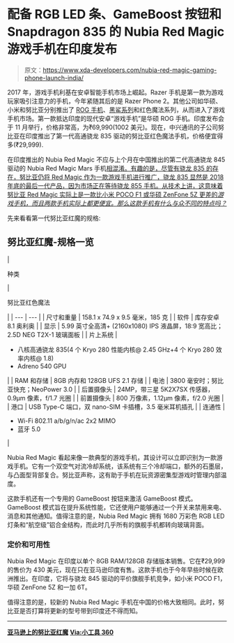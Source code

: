 # 配备 RGB LED 条、GameBoost 按钮和 Snapdragon 835 的 Nubia Red Magic 游戏手机在印度发布

> 原文：<https://www.xda-developers.com/nubia-red-magic-gaming-phone-launch-india/>

2017 年，游戏手机利基在安卓智能手机市场上崛起。Razer 手机是第一款为游戏玩家吸引注意力的手机，今年紧随其后的是 Razer Phone 2。其他公司如华硕、小米和努比亚分别推出了 [ROG 手机](https://www.xda-developers.com/asus-rog-phone-gaming-phone-announced/)、[黑鲨系列](https://www.xda-developers.com/xiaomi-black-shark-helo-announced/)和红色魔法系列，从而进入了游戏手机市场。第一款抵达印度的现代安卓“游戏手机”是华硕 ROG 手机。印度发布会于 11 月举行，价格非常高，为₹69,990(1002 美元)。现在，中兴通讯的子公司努比亚在印度推出了第一代高通骁龙 835 驱动的努比亚红色魔法手机，价格便宜得多(₹29,999).

在印度推出的 Nubia Red Magic 不应与上个月在中国推出的第二代高通骁龙 845 驱动的 Nubia Red Magic Mars 手机[相混淆。有趣的是，尽管有骁龙 835 的存在，努比亚仍将 Red Magic 作为一款游戏手机进行推广，骁龙 835 显然是 2018 年底的最后一代产品，因为市场正在等待骁龙 855 手机。从技术上讲，这意味着努比亚 Red Magic 实际上是一款比小米 POCO F1 或华硕 ZenFone 5Z 更差的*游戏手机，而且两款手机实际上都更便宜。那么这款手机有什么与众不同的特点吗？*](https://www.xda-developers.com/nubia-red-magic-mars-gaming-phone-china/)

先来看看第一代努比亚红魔的规格:

## 努比亚红魔-规格一览

| 

种类

 | 

努比亚红色魔法

 |
| --- | --- |
| 尺寸和重量 | 158.1 x 74.9 x 9.5 毫米，185 克 |
| 软件 | 库存安卓 8.1 奥利奥 |
| 显示 | 5.99 英寸全高清+ (2160x1080) IPS 液晶屏，18:9 宽高比；2.5D NEG T2X-1 玻璃面板 |
| 片上系统 | 

*   八核高通骁龙 835(4 个 Kryo 280 性能内核@ 2.45 GHz+4 个 Kryo 280 效率内核@ 1.8)
*   Adreno 540 GPU

 |
| RAM 和存储 | 8GB 内存和 128GB UFS 2.1 存储 |
| 电池 | 3800 毫安时；努比亚快充；NeoPower 3.0 |
| 后置摄像头 | 24MP，带三星 5K2X7SX 传感器，0.9μm 像素，f/1.7 光圈 |
| 前置摄像头 | 800 万像素，1.12μm 像素，f/2.0 光圈 |
| 港口 | USB Type-C 端口，双 nano-SIM 卡插槽，3.5 毫米耳机插孔 |
| 连通性 | 

*   Wi-Fi 802.11 a/b/g/n/ac 2x2 MIMO
*   蓝牙 5.0

 |

Nubia Red Magic 看起来像一款典型的游戏手机，其设计可以立即识别为一款游戏手机。它有一个双空气对流冷却系统，该系统有三个冷却端口，额外的石墨层，与凸面型背部复合。努比亚声称，这有助于手机在玩资源密集型游戏时管理内部温度。

这款手机还有一个专用的 GameBoost 按钮来激活 GameBoost 模式。GameBoost 模式旨在提升系统性能，它还使用户能够通过一个开关来禁用来电、消息和其他通知。值得注意的是，Nubia Red Magic 拥有 1680 万彩色 RGB LED 灯条和“航空级”铝合金结构，而此时几乎所有的旗舰手机都转向玻璃背面。

### 定价和可用性

Nubia Red Magic 在印度以单个 8GB RAM/128GB 存储版本销售。它在₹29,999 的售价为 430 美元，现在只在亚马逊印度有售。这款手机也于今年早些时候在欧洲推出。在印度，它将与骁龙 845 驱动的平价旗舰手机竞争，如小米 POCO F1，华硕 ZenFone 5Z 和一加 6T。

值得注意的是，较新的 Nubia Red Magic 手机在中国的价格大致相同。此时，努比亚是否打算将更新的型号带到印度还不得而知。

* * *

[**亚马逊上的努比亚红魔**](https://www.amazon.in/Magic-Gaming-Phone-128GB-Storage/dp/B07HRYXMNL/ref=sr_1_8?ie=UTF8&qid=1545310850&sr=8-8&keywords=nubia) [**Via:小工具 360**](https://gadgets.ndtv.com/mobiles/news/nubia-red-magic-gaming-smartphone-with-8gb-ram-128gb-storage-launched-in-india-price-specifications-1964956)